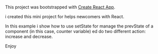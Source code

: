 This project was bootstrapped with [Create React App](https://github.com/facebook/create-react-app).

i created this mini project for helps newcomers with React.

In this example i show  how to use setState for manage the prevState of a component (in this case, counter variable) ed do two different action: increase and decrease.


Enjoy
